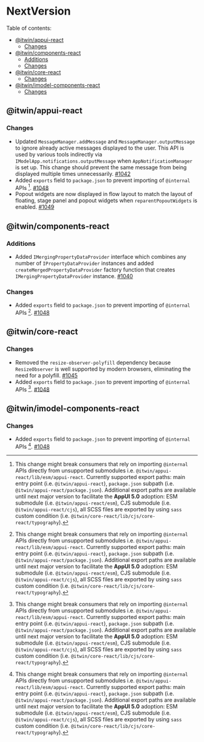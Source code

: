 # NextVersion <!-- omit from toc -->

Table of contents:

- [@itwin/appui-react](#itwinappui-react)
  - [Changes](#changes)
- [@itwin/components-react](#itwincomponents-react)
  - [Additions](#additions)
  - [Changes](#changes-1)
- [@itwin/core-react](#itwincore-react)
  - [Changes](#changes-2)
- [@itwin/imodel-components-react](#itwinimodel-components-react)
  - [Changes](#changes-3)

## @itwin/appui-react

### Changes

- Updated `MessageManager.addMessage` and `MessageManager.outputMessage` to ignore already active messages displayed to the user. This API is used by various tools indirectly via `IModelApp.notifications.outputMessage` when `AppNotificationManager` is set up. This change should prevent the same message from being displayed multiple times unnecessarily. [#1042](https://github.com/iTwin/appui/pull/1042)
- Added `exports` field to `package.json` to prevent importing of `@internal` APIs [^1]. [#1048](https://github.com/iTwin/appui/pull/1048)
- Popout widgets are now displayed in flow layout to match the layout of floating, stage panel and popout widgets when `reparentPopoutWidgets` is enabled. [#1049](https://github.com/iTwin/appui/pull/1049)

## @itwin/components-react

### Additions

- Added `IMergingPropertyDataProvider` interface which combines any number of `IPropertyDataProvider` instances and added `createMergedPropertyDataProvider` factory function that creates `IMergingPropertyDataProvider` instance. [#1040](https://github.com/iTwin/appui/pull/1040)

### Changes

- Added `exports` field to `package.json` to prevent importing of `@internal` APIs [^1]. [#1048](https://github.com/iTwin/appui/pull/1048)

## @itwin/core-react

### Changes

- Removed the `resize-observer-polyfill` dependency because `ResizeObserver` is well supported by modern browsers, eliminating the need for a polyfill. [#1045](https://github.com/iTwin/appui/pull/1045)
- Added `exports` field to `package.json` to prevent importing of `@internal` APIs [^1]. [#1048](https://github.com/iTwin/appui/pull/1048)

## @itwin/imodel-components-react

### Changes

- Added `exports` field to `package.json` to prevent importing of `@internal` APIs [^1]. [#1048](https://github.com/iTwin/appui/pull/1048)

[^1]: This change might break consumers that rely on importing `@internal` APIs directly from unsupported submodules i.e. `@itwin/appui-react/lib/esm/appui-react`. Currently supported export paths: main entry point (i.e. `@itwin/appui-react`), `package.json` subpath (i.e. `@itwin/appui-react/package.json`). Additional export paths are available until next major version to facilitate the **AppUI 5.0** adoption: ESM submodule (i.e. `@itwin/appui-react/esm`), CJS submodule (i.e. `@itwin/appui-react/cjs`), all SCSS files are exported by using `sass` custom condition (i.e. `@itwin/core-react/lib/cjs/core-react/typography`).

